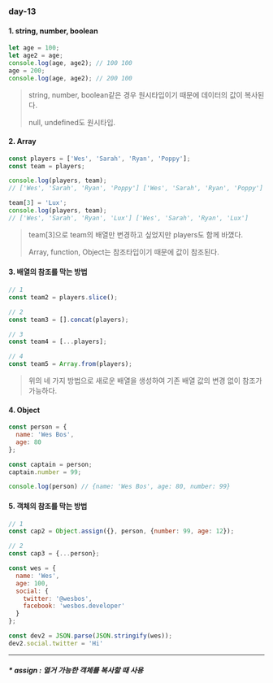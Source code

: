 ### day-13

#### 1. string, number, boolean 

```javascript
let age = 100;
let age2 = age;
console.log(age, age2); // 100 100
age = 200;
console.log(age, age2); // 200 100
```

> string, number, boolean같은 경우 원시타입이기 때문에 데이터의 값이 복사된다.
>
> null, undefined도 원시타입.

#### 2. Array

```javascript
const players = ['Wes', 'Sarah', 'Ryan', 'Poppy'];
const team = players;

console.log(players, team); 
// ['Wes', 'Sarah', 'Ryan', 'Poppy'] ['Wes', 'Sarah', 'Ryan', 'Poppy']

team[3] = 'Lux';
console.log(players, team);
// ['Wes', 'Sarah', 'Ryan', 'Lux'] ['Wes', 'Sarah', 'Ryan', 'Lux']
```

> team[3]으로 team의 배열만 변경하고 싶었지만 players도 함께 바꼈다.
>
> Array, function, Object는 참조타입이기 때문에 값이 참조된다.

#### 3. 배열의 참조를 막는 방법

```javascript
// 1
const team2 = players.slice();

// 2
const team3 = [].concat(players);

// 3
const team4 = [...players];

// 4
const team5 = Array.from(players);
```

> 위의 네 가지 방법으로 새로운 배열을 생성하여 기존 배열 값의 변경 없이 참조가 가능하다.

#### 4. Object

```javascript
const person = {
  name: 'Wes Bos',
  age: 80
};

const captain = person;
captain.number = 99;

console.log(person) // {name: 'Wes Bos', age: 80, number: 99}
```

#### 5. 객체의 참조를 막는 방법

```javascript
// 1
const cap2 = Object.assign({}, person, {number: 99, age: 12});

// 2
const cap3 = {...person};
```

```javascript
const wes = {
  name: 'Wes',
  age: 100,
  social: {
    twitter: '@wesbos',
    facebook: 'wesbos.developer'
  }
};

const dev2 = JSON.parse(JSON.stringify(wes));
dev2.social.twitter = 'Hi'
```

---

##### * assign : 열거 가능한 객체를 복사할 때 사용

